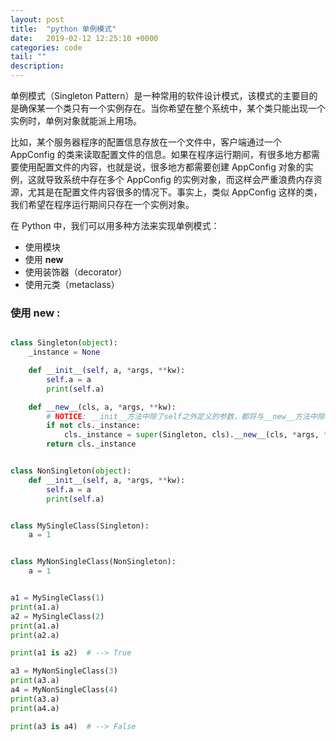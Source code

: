 ```yaml
---
layout: post
title:  "python 单例模式"
date:   2019-02-12 12:25:10 +0000
categories: code
tail: ""
description:
---
```


单例模式（Singleton Pattern）是一种常用的软件设计模式，该模式的主要目的是确保某一个类只有一个实例存在。当你希望在整个系统中，某个类只能出现一个实例时，单例对象就能派上用场。

比如，某个服务器程序的配置信息存放在一个文件中，客户端通过一个 AppConfig 的类来读取配置文件的信息。如果在程序运行期间，有很多地方都需要使用配置文件的内容，也就是说，很多地方都需要创建 AppConfig 对象的实例，这就导致系统中存在多个 AppConfig 的实例对象，而这样会严重浪费内存资源，尤其是在配置文件内容很多的情况下。事实上，类似 AppConfig 这样的类，我们希望在程序运行期间只存在一个实例对象。

在 Python 中，我们可以用多种方法来实现单例模式：

- 使用模块
- 使用 __new__
- 使用装饰器（decorator）
- 使用元类（metaclass）


### 使用 __new__ :

```python

class Singleton(object):
    _instance = None

    def __init__(self, a, *args, **kw):
        self.a = a
        print(self.a)

    def __new__(cls, a, *args, **kw):
        # NOTICE: __init__方法中除了self之外定义的参数，都将与__new__方法中除cls参数之外的参数是必须保持一致或者等效
        if not cls._instance:
            cls._instance = super(Singleton, cls).__new__(cls, *args, **kw)
        return cls._instance


class NonSingleton(object):
    def __init__(self, a, *args, **kw):
        self.a = a
        print(self.a)


class MySingleClass(Singleton):
    a = 1


class MyNonSingleClass(NonSingleton):
    a = 1


a1 = MySingleClass(1)
print(a1.a)
a2 = MySingleClass(2)
print(a1.a)
print(a2.a)

print(a1 is a2)  # --> True

a3 = MyNonSingleClass(3)
print(a3.a)
a4 = MyNonSingleClass(4)
print(a3.a)
print(a4.a)

print(a3 is a4)  # --> False
```
